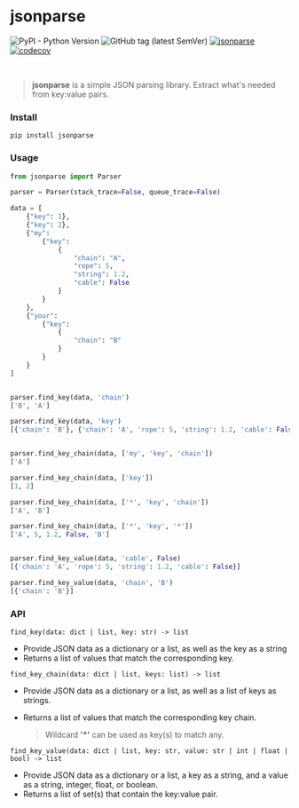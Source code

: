# jsonparse
![PyPI - Python Version](https://img.shields.io/pypi/pyversions/jsonparse)
![GitHub tag (latest SemVer)](https://img.shields.io/github/v/tag/ctomkow/jsonparse?label=version&sort=semver)
[![jsonparse](https://github.com/ctomkow/jsonparse/actions/workflows/jsonparse-buildtest.yml/badge.svg)](https://github.com/ctomkow/jsonparse/actions/workflows/jsonparse-buildtest.yml)
[![codecov](https://codecov.io/gh/ctomkow/jsonparse/branch/master/graph/badge.svg?token=affX7FZaFk)](https://codecov.io/gh/ctomkow/jsonparse)

</br>

> **jsonparse** is a simple JSON parsing library. Extract what's needed from key:value pairs.

### Install
```
pip install jsonparse
```

### Usage
```python
from jsonparse import Parser

parser = Parser(stack_trace=False, queue_trace=False)

data = [
    {"key": 1},
    {"key": 2},
    {"my": 
        {"key": 
            {
                "chain": "A",
                "rope": 5,
                "string": 1.2,
                "cable": False
            }
        }
    },
    {"your":
    	{"key":
    		{
                "chain": "B"
            }
    	}
    }
]


parser.find_key(data, 'chain')
['B', 'A']

parser.find_key(data, 'key')
[{'chain': 'B'}, {'chain': 'A', 'rope': 5, 'string': 1.2, 'cable': False}, 2, 1]


parser.find_key_chain(data, ['my', 'key', 'chain'])
['A']

parser.find_key_chain(data, ['key'])
[1, 2]

parser.find_key_chain(data, ['*', 'key', 'chain'])
['A', 'B']

parser.find_key_chain(data, ['*', 'key', '*'])
['A', 5, 1.2, False, 'B']


parser.find_key_value(data, 'cable', False)
[{'chain': 'A', 'rope': 5, 'string': 1.2, 'cable': False}]

parser.find_key_value(data, 'chain', 'B')
[{'chain': 'B'}]
```
### API
`find_key(data: dict | list, key: str) -> list`
 
- Provide JSON data as a dictionary or a list, as well as the key as a string
- Returns a list of values that match the corresponding key.

`find_key_chain(data: dict | list, keys: list) -> list`

- Provide JSON data as a dictionary or a list, as well as a list of keys as strings.
- Returns a list of values that match the corresponding key chain.

    > Wildcard **'*'** can be used as key(s) to match any.

`find_key_value(data: dict | list, key: str, value: str | int | float | bool) -> list`

- Provide JSON data as a dictionary or a list, a key as a string,
  and a value as a string, integer, float, or boolean.
- Returns a list of set(s) that contain the key:value pair.
